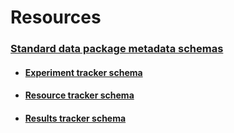 # Resources


### [Standard data package metadata schemas](../schemas/index.md)

* #### [Experiment tracker schema](../schemas/md_experiment_tracker.md)
* #### [Resource tracker schema](../schemas/md_resource_tracker.md)
* #### [Results tracker schema](../schemas/md_results_tracker.md)
